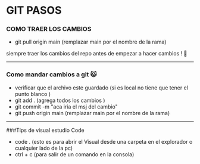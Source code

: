 # GIT PASOS 

### COMO TRAER LOS CAMBIOS

* git pull origin main (remplazar main por el nombre de la rama)
 
 siempre traer los cambios del repo antes de empezar a hacer cambios ! 🌈

 ---------------------------------------------------------------------------

### Como mandar cambios a git 🐱

* verificar que el archivo este guardado  (si es local no tiene que tener el punto blanco )
* git add . (agrega todos los cambios )
* git commit -m "aca iria el msj del cambio"
* git push origin main (remplazar main por el nombre de la rama)

------------------------------------------------------------------------------

###Tips de visual estudio Code

* code . (esto es para abrir el Visual desde una carpeta en el explorador o cualquier lado de la pc)
* ctrl + c (para salir de un comando en la consola)